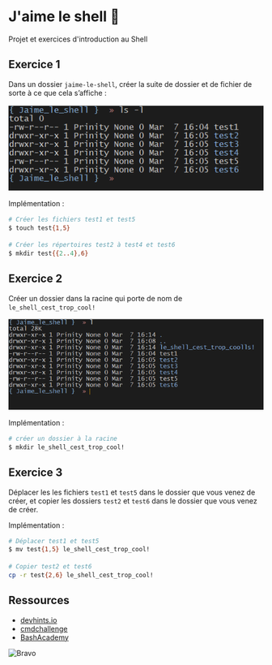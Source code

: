 # J'aime le shell 🦀

Projet et exercices d'introduction au Shell

## Exercice 1

Dans un dossier `jaime-le-shell`, créer la suite de dossier et de fichier de sorte à ce que cela s’affiche :

![Résultat attendu Exercice 1](./assets/img/ex1.png)

Implémentation :

```bash
# Créer les fichiers test1 et test5
$ touch test{1,5}

# Créer les répertoires test2 à test4 et test6
$ mkdir test{{2..4},6}
```

## Exercice 2

Créer un dossier dans la racine qui porte de nom de `le_shell_cest_trop_cool!`

![Résultat attendu Exercice 2](./assets/img/ex2.png)

Implémentation :

```bash
# créer un dossier à la racine
$ mkdir le_shell_cest_trop_cool!
```

## Exercice 3

Déplacer les les fichiers `test1` et `test5` dans le dossier que vous venez de créer, et copier les dossiers `test2` et `test6` dans le dossier que vous venez de créer.

Implémentation :

```bash
# Déplacer test1 et test5
$ mv test{1,5} le_shell_cest_trop_cool!

# Copier test2 et test6
cp -r test{2,6} le_shell_cest_trop_cool!
```

## Ressources

- [devhints.io](https://devhints.io/bash)
- [cmdchallenge](https://cmdchallenge.com/)
- [BashAcademy](https://guide.bash.academy/)

![Bravo](https://media.giphy.com/media/XreQmk7ETCak0/giphy.gif)
